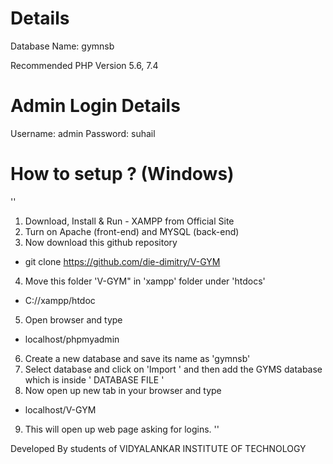 # Details

Database Name: gymnsb

Recommended PHP Version 5.6, 7.4

# Admin Login Details

Username: admin
Password: suhail

# How to setup ? (Windows)
''
1. Download, Install & Run - XAMPP from Official Site
2. Turn on Apache (front-end) and MYSQL (back-end)
3. Now download this github repository 
  - git clone https://github.com/die-dimitry/V-GYM
4. Move this folder 'V-GYM" in 'xampp' folder under 'htdocs'
  - C://xampp/htdoc
5. Open browser and type 
  - localhost/phpmyadmin
6. Create a new database and save its name as 'gymnsb'
7. Select database and click on 'Import ' and then add the GYMS database which is inside ' DATABASE FILE '
8. Now open up new tab in your browser and type
  - localhost/V-GYM
9. This will open up web page asking for logins.
''

Developed By students of VIDYALANKAR INSTITUTE OF TECHNOLOGY

